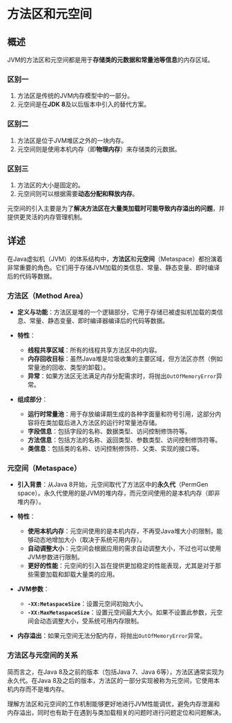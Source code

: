 # 方法区和元空间

## 概述

JVM的方法区和元空间都是用于**存储类的元数据和常量池等信息**的内存区域。
### 区别一
1. 方法区是传统的JVM内存模型中的一部分。
2. 元空间是在**JDK 8**及以后版本中引入的替代方案。
### 区别二
1. 方法区是位于JVM堆区之外的一块内存。
2. 元空间则是使用本机内存（即**物理内存**）来存储类的元数据。
### 区别三
1. 方法区的大小是固定的。
2. 元空间则可以根据需要**动态分配和释放内存**。

元空间的引入主要是为了**解决方法区在大量类加载时可能导致内存溢出的问题**，并提供更灵活的内存管理机制。

## 详述

在Java虚拟机（JVM）的体系结构中，**方法区**和**元空间**（Metaspace）都扮演着非常重要的角色。它们用于存储JVM加载的类信息、常量、静态变量、即时编译后的代码等数据。

### 方法区（Method Area）

- **定义与功能**：方法区是堆的一个逻辑部分，它用于存储已被虚拟机加载的类信息、常量、静态变量、即时编译器编译后的代码等数据。
  
- **特性**：
  - **线程共享区域**：所有的线程共享方法区中的内容。
  - **内存回收目标**：虽然Java堆是垃圾收集的主要区域，但方法区亦然（例如常量池的回收、类型的卸载）。
  - **异常**：如果方法区无法满足内存分配需求时，将抛出`OutOfMemoryError`异常。
  
- **组成部分**：
  - **运行时常量池**：用于存放编译期生成的各种字面量和符号引用，这部分内容将在类加载后进入方法区的运行时常量池存储。
  - **字段信息**：包括字段的名称、数据类型、访问控制修饰符等。
  - **方法信息**：包括方法的名称、返回类型、参数类型、访问控制修饰符等。
  - **类信息**：包括类的名称、访问控制修饰符、父类、实现的接口等。

### 元空间（Metaspace）

- **引入背景**：从Java 8开始，元空间取代了方法区中的**永久代**（PermGen space）。永久代使用的是JVM的堆内存，而元空间使用的是本机内存（即非堆内存）。

- **特性**：
  - **使用本机内存**：元空间使用的是本机内存，不再受Java堆大小的限制，能够动态地增加大小（取决于系统可用内存）。
  - **自动调整大小**：元空间会根据应用的需求自动调整大小，不过也可以使用JVM参数进行限制。
  - **更好的性能**：元空间的引入旨在提供更加稳定的性能表现，尤其是对于那些需要加载和卸载大量类的应用。

- **JVM参数**：
  - **`-XX:MetaspaceSize`**：设置元空间初始大小。
  - **`-XX:MaxMetaspaceSize`**：设置元空间最大大小。如果不设置此参数，元空间会动态调整大小，受系统可用内存限制。
  
- **内存溢出**：如果元空间无法分配内存，将抛出`OutOfMemoryError`异常。

### 方法区与元空间的关系

简而言之，在Java 8及之前的版本（包括Java 7、Java 6等），方法区通常实现为永久代。在Java 8及之后的版本，方法区的一部分实现被称为元空间，它使用本机内存而不是堆内存。

理解方法区和元空间的工作机制能够更好地进行JVM性能调优，避免内存泄漏和内存溢出，同时也有助于在遇到与类加载相关的问题时进行问题定位和问题解决。
